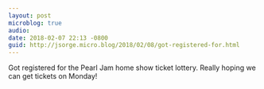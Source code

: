 ```yaml
---
layout: post
microblog: true
audio: 
date: 2018-02-07 22:13 -0800
guid: http://jsorge.micro.blog/2018/02/08/got-registered-for.html
---
```

Got registered for the Pearl Jam home show ticket lottery. Really hoping we can get tickets on Monday!
